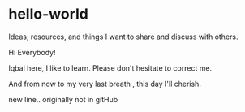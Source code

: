 # hello-world
Ideas, resources, and things I want to share and discuss with others.

Hi Everybody!

Iqbal here, I like to learn. Please don't hesitate to correct me.


And from now to my very last breath , this day I'll cherish.

new line.. originally not in gitHub
